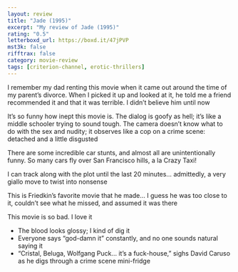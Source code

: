```yaml
---
layout: review
title: "Jade (1995)"
excerpt: "My review of Jade (1995)"
rating: "0.5"
letterboxd_url: https://boxd.it/47jPVP
mst3k: false
rifftrax: false
category: movie-review
tags: [criterion-channel, erotic-thrillers]
---
```


I remember my dad renting this movie when it came out around the time of my parent’s divorce. When I picked it up and looked at it, he told me a friend recommended it and that it was terrible. I didn’t believe him until now

It’s so funny how inept this movie is. The dialog is goofy as hell; it’s like a middle schooler trying to sound tough. The camera doesn’t know what to do with the sex and nudity; it observes like a cop on a crime scene: detached and a little disgusted

There are some incredible car stunts, and almost all are unintentionally funny. So many cars fly over San Francisco hills, a la Crazy Taxi!

I can track along with the plot until the last 20 minutes… admittedly, a very giallo move to twist into nonsense

This is Friedkin’s favorite movie that he made… I guess he was too close to it, couldn’t see what he missed, and assumed it was there

This movie is so bad. I love it

- The blood looks glossy; I kind of dig it
- Everyone says “god-damn it” constantly, and no one sounds natural saying it
- “Cristal, Beluga, Wolfgang Puck… it’s a fuck-house,” sighs David Caruso as he digs through a crime scene mini-fridge
